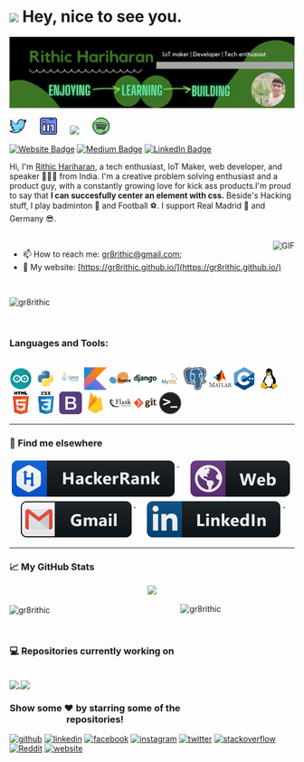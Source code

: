 <h1><img src="https://emojis.slackmojis.com/emojis/images/1531849430/4246/blob-sunglasses.gif?1531849430" width="30"/> Hey, nice to see you.</h1>

<code><img src="https://github.com/gr8rithic/gr8rithic/blob/main/RithicBanner.png"></code>

<p align="left">
<a href="https://twitter.com/HariharanRithic" target="_blank"><img height="30" src="https://raw.githubusercontent.com/AbhishekMaira10/AbhishekMaira10/master/Resources/png/twitter.png?raw=true"></a>&nbsp;&nbsp;&nbsp;&nbsp;&nbsp;
<a href="https://www.linkedin.com/in/rithic-hariharan-8902b4199/" target="_blank"><img height="30" src="https://raw.githubusercontent.com/AbhishekMaira10/AbhishekMaira10/master/linkedin.png?raw=true"></a>&nbsp;&nbsp;&nbsp;&nbsp;&nbsp;
<a href="https://www.instagram.com/mr_11_2002/" target="_blank"><img height="30" src="https://image.flaticon.com/icons/svg/725/725278.svg"></a>&nbsp;&nbsp;&nbsp;&nbsp;&nbsp;
<a href="https://open.spotify.com/user/tl5kjfl94d23jz7qa7o8t9yhy?si=-A6j-_IHQ8C7D-KfzKQDVg&utm_source=copy-link&dl_branch=1" target="_blank"><img height="30" src="https://raw.githubusercontent.com/AbhishekMaira10/AbhishekMaira10/master/Resources/png/spotify.png?raw=true"></a>&nbsp;&nbsp;&nbsp;&nbsp;&nbsp;
</p>

<p><a href="https://gr8rithic.github.io/"><img src="https://img.shields.io/badge/-rithic.me-4E69C8?style=flat-square&amp;labelColor=4E69C8&amp;logo=Firefox&amp;link=https://gr8rithic.github.io/" alt="Website Badge"></a> <a href="https://medium.com/@gr8rithic"><img src="https://img.shields.io/badge/-@rithic-14c767?style=flat-square&amp;labelColor=14c767&amp;logo=Medium&amp;link=https://medium.com/@gr8rithic" alt="Medium Badge"></a> <a href="https://www.linkedin.com/in/rithic-hariharan-8902b4199/"><img src="https://img.shields.io/badge/-@rithic-0077B5?style=flat-square&amp;labelColor=0077B5&amp;logo=LinkedIn&amp;link=https://www.linkedin.com/in/rithic-hariharan-8902b4199/" alt="LinkedIn Badge"></a>

<br>

Hi, I'm [Rithic Hariharan](https://gr8rithic.github.io/), a tech enthusiast, IoT Maker, web developer, and speaker 👨🏻‍💻 from India. I'm a creative problem solving enthusiast and a product guy, with a constantly growing love for kick ass products.I'm proud to say that **I can succesfully center an element with css.** Beside's Hacking stuff, I play badminton 🏸 and Football ⚽.
I support Real Madrid 👿 and Germany 😎.

<br>


<!-- https://media.giphy.com/media/SWoSkN6DxTszqIKEqv/giphy.gif -->
<!-- <img align="right" height="250" width="400" alt="GIF" src="https://miro.medium.com/max/1360/1*IRGHmiGsa16stedQvIaZfw.gif" /> -->

<img align="right" alt="GIF" src="https://media.giphy.com/media/3ohzdKvLT1DxFxhZAI/giphy.gif" />

 - 📫 How to reach me: [gr8rithic@gmail.com](mailto:gr8rithic@gmail.com);
 - 🔗 My website: [https://gr8rithic.github.io/](https://gr8rithic.github.io/)
 
 <br>

 <p align="left"> <img src="https://komarev.com/ghpvc/?username=gr8rithic&theme=tokyonight" alt="gr8rithic" /> </p>
 
 </br>
 
### Languages and Tools:
<br>
<code><img height="40" src="https://raw.githubusercontent.com/github/explore/80688e429a7d4ef2fca1e82350fe8e3517d3494d/topics/arduino/arduino.png"></code>
<code><img height="40" src="https://raw.githubusercontent.com/github/explore/80688e429a7d4ef2fca1e82350fe8e3517d3494d/topics/python/python.png"></code>
<code><img height="40" src="https://raw.githubusercontent.com/github/explore/80688e429a7d4ef2fca1e82350fe8e3517d3494d/topics/java/java.png"></code>
<code><img height="40" src="https://raw.githubusercontent.com/github/explore/80688e429a7d4ef2fca1e82350fe8e3517d3494d/topics/kotlin/kotlin.png"></code>
<code><img height="40" src="https://raw.githubusercontent.com/github/explore/80688e429a7d4ef2fca1e82350fe8e3517d3494d/topics/scikit-learn/scikit-learn.png"></code>
<code><img height="40" src="https://raw.githubusercontent.com/github/explore/80688e429a7d4ef2fca1e82350fe8e3517d3494d/topics/django/django.png"></code>
<code><img height="40" src="https://raw.githubusercontent.com/github/explore/80688e429a7d4ef2fca1e82350fe8e3517d3494d/topics/mysql/mysql.png"></code>
<code><img height="40" src="https://raw.githubusercontent.com/github/explore/80688e429a7d4ef2fca1e82350fe8e3517d3494d/topics/postgresql/postgresql.png"></code>
<code><img height="40" src="https://raw.githubusercontent.com/github/explore/80688e429a7d4ef2fca1e82350fe8e3517d3494d/topics/matlab/matlab.png"></code>
<code><img height="40" src="https://raw.githubusercontent.com/github/explore/80688e429a7d4ef2fca1e82350fe8e3517d3494d/topics/cpp/cpp.png"></code>
<code><img height="40" src="https://raw.githubusercontent.com/github/explore/80688e429a7d4ef2fca1e82350fe8e3517d3494d/topics/linux/linux.png"/></code>
<code><img height = "40" src ="https://raw.githubusercontent.com/github/explore/80688e429a7d4ef2fca1e82350fe8e3517d3494d/topics/html/html.png"></code>
<code><img height = "40" src ="https://raw.githubusercontent.com/github/explore/80688e429a7d4ef2fca1e82350fe8e3517d3494d/topics/css/css.png"></code>
<code><img height = "40" src ="https://raw.githubusercontent.com/github/explore/80688e429a7d4ef2fca1e82350fe8e3517d3494d/topics/bootstrap/bootstrap.png"></code>
<code><img height="40" src="https://raw.githubusercontent.com/github/explore/80688e429a7d4ef2fca1e82350fe8e3517d3494d/topics/firebase/firebase.png"></code>
<code><img height="40" src="https://raw.githubusercontent.com/github/explore/80688e429a7d4ef2fca1e82350fe8e3517d3494d/topics/flask/flask.png"></code>
<code><img height="40" src="https://raw.githubusercontent.com/github/explore/80688e429a7d4ef2fca1e82350fe8e3517d3494d/topics/git/git.png"></code>
<code><img height="40" src="https://raw.githubusercontent.com/github/explore/80688e429a7d4ef2fca1e82350fe8e3517d3494d/topics/terminal/terminal.png"></code>



---
### 📢 Find me elsewhere
<p align="left">
  <a href="https://www.hackerrank.com/gr8rithic">
    <img src="https://raw.githubusercontent.com/AbhishekMaira10/AbhishekMaira10/master/Resources/svg/hackerrank.svg" alt="hackerrank" style="vertical-align:top; margin:4px">
  </a>&nbsp;&nbsp;&nbsp;
  <a href="https://gr8rithic.github.io/">
    <img src="https://raw.githubusercontent.com/AbhishekMaira10/AbhishekMaira10/master/Resources/svg/web.svg" alt="portfolio" style="vertical-align:top; margin:4px">
  </a>&nbsp;&nbsp;&nbsp;
  <a href="mailto:gr8rithic@gmail.com">
    <img src="https://raw.githubusercontent.com/AbhishekMaira10/AbhishekMaira10/master/Resources/svg/gmail.svg" alt="portfolio" style="vertical-align:top; margin:4px">
  </a>&nbsp;&nbsp;&nbsp;
   <a href="https://www.linkedin.com/in/rithic-hariharan-8902b4199/">
    <img src="https://raw.githubusercontent.com/AbhishekMaira10/AbhishekMaira10/master/Resources/svg/linkedin.svg" alt="portfolio" style="vertical-align:top; margin:4px">
  </a>&nbsp;&nbsp;&nbsp;
</p>

<hr>

### 📈 My GitHub Stats

<p align="center"> <img src="https://github-readme-stats.vercel.app/api?username=gr8rithic&show_icons=true&theme=tokyonight&count_private=true&include_all_commits=true" />

<p><img align="right"width="40%" height="200"src="https://github-readme-stats.vercel.app/api/top-langs?username=gr8rithic&show_icons=true&locale=en&layout=compact&theme=tokyonight" alt="gr8rithic" /></p> 
<p><img align="center" width="48%" height="200" src="https://github-readme-streak-stats.herokuapp.com/?user=gr8rithic&theme=tokyonight" alt="gr8rithic" /></p>


</br>

### 💻 Repositories currently working on
<br> 
<a href="https://github.com/gr8rithic/Telegram-Covid-Vaccine-bot" target="_blank">
 <img align="center" src="https://github-readme-stats.vercel.app/api/pin/?username=gr8rithic&repo=Telegram-Covid-Vaccine-bot&theme=tokyonight" />
</a>
<a href="https://github.com/gr8rithic/Pymewc" target="_blank">
  <img align="center" src="https://github-readme-stats.vercel.app/api/pin/?username=gr8rithic&repo=Pymewc&theme=tokyonight" />
</a>
<div align="center">

### Show some ❤️ by starring some of the repositories!
</div>

[<img src='https://cdn.jsdelivr.net/npm/simple-icons@3.0.1/icons/github.svg' alt='github' height='40'>](https://github.com/gr8rithic)  [<img src='https://cdn.jsdelivr.net/npm/simple-icons@3.0.1/icons/linkedin.svg' alt='linkedin' height='40'>](https://www.linkedin.com/in/rithic-hariharan-8902b4199/)  [<img src='https://cdn.jsdelivr.net/npm/simple-icons@3.0.1/icons/facebook.svg' alt='facebook' height='40'>](https://www.facebook.com/rithic.hariharan/)  [<img src='https://cdn.jsdelivr.net/npm/simple-icons@3.0.1/icons/instagram.svg' alt='instagram' height='40'>](https://www.instagram.com/mr_11_2002/)  [<img src='https://cdn.jsdelivr.net/npm/simple-icons@3.0.1/icons/twitter.svg' alt='twitter' height='40'>](https://twitter.com/HariharanRithic)  [<img src='https://cdn.jsdelivr.net/npm/simple-icons@3.0.1/icons/stackoverflow.svg' alt='stackoverflow' height='40'>](https://stackoverflow.com/users/14696405/rithic-hariharan)  [<img src='https://cdn.jsdelivr.net/npm/simple-icons@3.0.1/icons/reddit.svg' alt='Reddit' height='40'>](https://www.reddit.com/user/Rithic_Hariharan)  [<img src='https://cdn.jsdelivr.net/npm/simple-icons@3.0.1/icons/icloud.svg' alt='website' height='40'>](https://gr8rithic.github.io/) 
